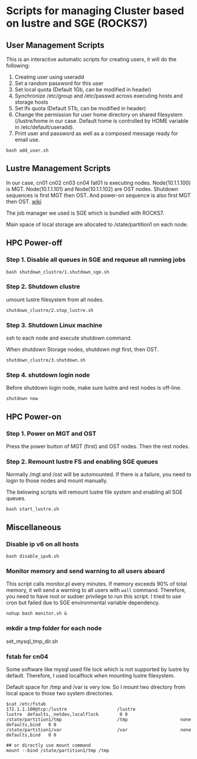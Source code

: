 # Scripts for managing Cluster based on lustre and SGE (ROCKS7)

## User Management Scripts

This is an interactive automatic scripts for creating users, it will do the following:

1. Creating user using useradd
2. Set a random password for this user
3. Set local quota (Default 1Gb, can be modified in header)
4. Synchronize /etc/group and /etc/passwd across executing hosts and storage hosts
5. Set lfs quota (Default 5Tb, can be modified in header)
6. Change the permission for user home directory on shared filesystem (/lustre/home in our case. Default home is controlled by HOME variable in /etc/default/useradd).
7. Print user and password as well as a composed message ready for email use.

```
bash add_user.sh
```

## Lustre Management Scripts

In our case, cn01 cn02 cn03 cn04 fat01 is executing nodes. 
Node(10.1.1.100) is MGT. Node(10.1.1.101) and Node(10.1.1.102)
are OST nodes. Shutdown sequences is first MGT then OST. And 
power-on sequence is also first MGT then OST. [wiki](http://wiki.lustre.org/Starting_and_Stopping_Lustre_Services)

The job manager we used is SGE which is bundled with ROCKS7.

Main space of local storage are allocated to /state/partition1 on each node.


## HPC Power-off

### Step 1. Disable all queues in SGE and requeue all running jobs

```
bash shutdown_clustre/1.shutdown_sge.sh
```

### Step 2. Shutdown clustre

umount lustre filesystem from all nodes.

```
shutdown_clustre/2.stop_lustre.sh
```

### Step 3. Shutdown Linux machine

ssh to each node and execute shutdown command.

When shutdown Storage nodes, shutdown mgt first, then OST.

```
shutdown_clustre/3.shutdown.sh
```

### Step 4. shutdown login node 

Before shutdown login node, make sure lustre and rest nodes is off-line.

```
shutdown now
```

## HPC Power-on

### Step 1. Power on MGT and OST

Press the power button of MGT (first) and OST nodes. 
Then the rest nodes.

### Step 2. Remount lustre FS and  enabling SGE queues 

Normally /mgt and /ost will be automounted. If there is 
a failure, you need to login to those nodes and mount manually.

The belowing scripts will remount lustre file system and enabling all SGE queues.

```
bash start_lustre.sh
```


## Miscellaneous

### Disable ip v6 on all hosts

```
bash disable_ipv6.sh
```

### Monitor memory and send warning to all users aboard 

This script calls monitor.pl every minutes. If memory exceeds
90% of total memory, it will send a warning to all users with 
 `wall` command. Therefore, you need to have root or sudoer privilege
 to run this script. I tried to use cron but failed due to SGE 
 environmental variable dependency.

```
nohup bash monitor.sh &
```

### mkdir a tmp folder for each node

set_mysql_tmp_dir.sh

### fstab for cn04

Some software like mysql used file lock which is not supported by lustre
by default. Therefore, I used localflock when mounting lustre filesystem.

Default space for /tmp and /var is very low. So I mount two directory 
from local space to those two system directories.

```
$cat /etc/fstab
172.1.1.100@tcp:/lustre                   /lustre                 lustre  defaults,_netdev,localflock        0 0
/state/partition1/tmp                     /tmp                    none    defaults,bind   0 0
/state/partition1/var                     /var                    none    defaults,bind   0 0

## or directly use mount command
mount --bind /state/partition1/tmp /tmp
```


